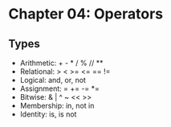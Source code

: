 # Chapter 04: Operators

## Types
- Arithmetic: + - * / % // **
- Relational: > < >= <= == !=
- Logical: and, or, not
- Assignment: = += -= *=
- Bitwise: & | ^ ~ << >>
- Membership: in, not in
- Identity: is, is not
